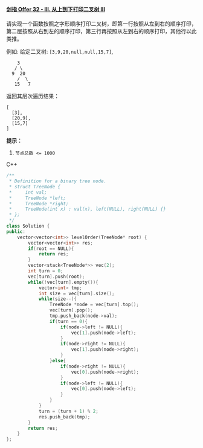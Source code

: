 #### [剑指 Offer 32 - III. 从上到下打印二叉树 III](https://leetcode-cn.com/problems/cong-shang-dao-xia-da-yin-er-cha-shu-iii-lcof/)

请实现一个函数按照之字形顺序打印二叉树，即第一行按照从左到右的顺序打印，第二层按照从右到左的顺序打印，第三行再按照从左到右的顺序打印，其他行以此类推。

 

例如:
给定二叉树: `[3,9,20,null,null,15,7]`,

```
    3
   / \
  9  20
    /  \
   15   7
```

返回其层次遍历结果：

```
[
  [3],
  [20,9],
  [15,7]
]
```

**提示：**

1. `节点总数 <= 1000`



C++

```c++
/**
 * Definition for a binary tree node.
 * struct TreeNode {
 *     int val;
 *     TreeNode *left;
 *     TreeNode *right;
 *     TreeNode(int x) : val(x), left(NULL), right(NULL) {}
 * };
 */
class Solution {
public:
    vector<vector<int>> levelOrder(TreeNode* root) {
        vector<vector<int>> res;
        if(root == NULL){
            return res;
        }
        vector<stack<TreeNode*>> vec(2);
        int turn = 0;
        vec[turn].push(root);
        while(!vec[turn].empty()){
            vector<int> tmp;
            int size = vec[turn].size();
            while(size--){
                TreeNode *node = vec[turn].top();
                vec[turn].pop();
                tmp.push_back(node->val);
                if(turn == 0){
                    if(node->left != NULL){
                        vec[1].push(node->left);
                    }
                    if(node->right != NULL){
                        vec[1].push(node->right);
                    }
                }else{
                    if(node->right != NULL){
                        vec[0].push(node->right);
                    }
                    if(node->left != NULL){
                        vec[0].push(node->left);
                    }
                }
            }
            turn = (turn + 1) % 2;
            res.push_back(tmp);
        }
        return res;
    }
};
```

